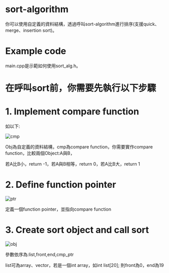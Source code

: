 # sort-algorithm
你可以使用自定義的資料結構，透過呼叫sort-algorithm進行排序(支援quick、merge、insertion sort)。
# Example code
main.cpp是示範如何使用sort_alg.h。
# 在呼叫sort前，你需要先執行以下步驟
# 1. Implement compare function

如以下:

![cmp](https://user-images.githubusercontent.com/42535879/118246959-34b14a80-b4d5-11eb-90a2-58309aed69a2.PNG)

Obj為自定義的資料結構，cmp為compare function，你需要實作compare function，比較兩個Object:A與B，

若A比B小，return -1，若A與B相等，return 0，若A比B大，return 1

# 2. Define function pointer
![ptr](https://user-images.githubusercontent.com/42535879/118248749-41cf3900-b4d7-11eb-93b0-95c7ca45b0e7.PNG)

定義一個function pointer，並指向compare function
# 3. Create sort object and call sort
![obj](https://user-images.githubusercontent.com/42535879/118249398-f9644b00-b4d7-11eb-814e-336af765ab7a.PNG)

參數依序為:list,front,end,cmp_ptr

list可為array、vector，若是一個int array，如int list[20]; 則front為0，end為19
